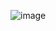 ![image](https://github.com/arssite/lstm_flaskapp/assets/91518669/e138686f-67e5-4ae1-ae62-f1147bfad164)
